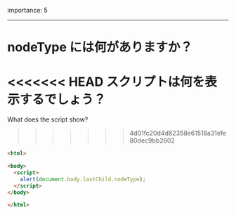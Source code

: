 importance: 5

---

# nodeType には何がありますか？

<<<<<<< HEAD
スクリプトは何を表示するでしょう？
=======
What does the script show?
>>>>>>> 4d01fc20d4d82358e61518a31efe80dec9bb2602

```html
<html>

<body>
  <script>
    alert(document.body.lastChild.nodeType);
  </script>
</body>

</html>
```
